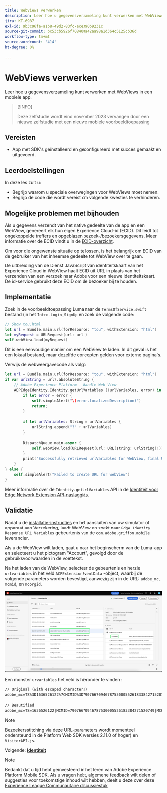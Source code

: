 ```yaml
---
title: WebViews verwerken
description: Leer hoe u gegevensverzameling kunt verwerken met WebViews in een mobiele app.
jira: KT-6987
exl-id: 9b3c96fa-a1b8-49d2-83fc-ece390b9231c
source-git-commit: bc53cb5926f708408a42aa98a1d364c5125cb36d
workflow-type: tm+mt
source-wordcount: '414'
ht-degree: 0%

---
```


# WebViews verwerken

Leer hoe u gegevensverzameling kunt verwerken met WebViews in een mobiele app.

>[!INFO]
>
> Deze zelfstudie wordt eind november 2023 vervangen door een nieuwe zelfstudie met een nieuwe mobiele voorbeeldtoepassing

## Vereisten

* App met SDK&#39;s geïnstalleerd en geconfigureerd met succes gemaakt en uitgevoerd.

## Leerdoelstellingen

In deze les zult u:

* Begrijp waarom u speciale overwegingen voor WebViews moet nemen.
* Begrijp de code die wordt vereist om volgende kwesties te verhinderen.

## Mogelijke problemen met bijhouden

Als u gegevens verzendt van het native gedeelte van de app en een WebView, genereert elk hun eigen Experience Cloud-id (ECID). Dit leidt tot ongekoppelde treffers en opgeblazen bezoek-/bezoekersgegevens. Meer informatie over de ECID vindt u in de [ECID-overzicht](https://experienceleague.adobe.com/docs/experience-platform/identity/ecid.html?lang=en).

Om voor die ongewenste situatie op te lossen, is het belangrijk om ECID van de gebruiker van het inheemse gedeelte tot WebView over te gaan.

De uitbreiding van de Dienst JavaScript van identiteitskaart van het Experience Cloud in WebView haalt ECID uit URL in plaats van het verzenden van een verzoek naar Adobe voor een nieuwe identiteitskaart. De id-service gebruikt deze ECID om de bezoeker bij te houden.

## Implementatie

Zoek in de voorbeeldtoepassing Luma naar de `TermsOfService.swift` bestand (in het `Intro-Login_SignUp` en zoek de volgende code:

```swift
// Show tou.html
let url = Bundle.main.url(forResource: "tou", withExtension: "html")
let myRequest = URLRequest(url: url!)
self.webView.load(myRequest)
```

Dit is een eenvoudige manier om een WebView te laden. In dit geval is het een lokaal bestand, maar dezelfde concepten gelden voor externe pagina&#39;s.

Verwijs de webweergavecode als volgt:

```swift
let url = Bundle.main.url(forResource: "tou", withExtension: "html")
if var urlString = url?.absoluteString {
    // Adobe Experience Platform - Handle Web View
    AEPEdgeIdentity.Identity.getUrlVariables {(urlVariables, error) in
        if let error = error {
            self.simpleAlert("\(error.localizedDescription)")
            return;
        }

        if let urlVariables: String = urlVariables {
            urlString.append("?" + urlVariables)
        }

        DispatchQueue.main.async {
            self.webView.load(URLRequest(url: URL(string: urlString)!))
        }
        print("Successfully retrieved urlVariables for WebView, final URL: \(urlString)")
    }
} else {
    self.simpleAlert("Failed to create URL for webView")
}
```

Meer informatie over de `Identity.getUrlVariables` API in de [Identiteit voor Edge Network Extension API-naslaggids](https://developer.adobe.com/client-sdks/documentation/identity-for-edge-network/api-reference/#geturlvariables).

## Validatie

Nadat u de [installatie-instructies](assurance.md) en het aansluiten van uw simulator of apparaat aan Verzekering, laadt WebView en zoekt naar `Edge Identity Response URL Variables` gebeurtenis van de `com.adobe.griffon.mobile` leverancier.

Als u de WebView wilt laden, gaat u naar het beginscherm van de Luma-app en selecteert u het pictogram &quot;Account&quot;, gevolgd door de gebruiksvoorwaarden in de voettekst.

Na het laden van de WebView, selecteer de gebeurtenis en herzie `urlvariables` in het veld `ACPExtensionEventData` -object, waarbij de volgende parameters worden bevestigd, aanwezig zijn in de URL: `adobe_mc`, `mcmid`, en `mcorgid`.

![webweergave valideren](assets/mobile-webview-validation.png)

Een monster `urvariables` het veld is hieronder te vinden :

```html
// Original (with escaped characters)
adobe_mc=TS%3D1636526122%7CMCMID%3D79076670946787530005526183384271520749%7CMCORGID%3D7ABB3E6A5A7491460A495D61%40AdobeOrg

// Beautified
adobe_mc=TS=1636526122|MCMID=79076670946787530005526183384271520749|MCORGID=7ABB3E6A5A7491460A495D61@AdobeOrg
```

>[!NOTE]
>
>Bezoekersstitching via deze URL-parameters wordt momenteel ondersteund in de Platform Web SDK (versies 2.11.0 of hoger) en `VisitorAPI.js`.


Volgende: **[Identiteit](identity.md)**

>[!NOTE]
>
>Bedankt dat u tijd hebt geïnvesteerd in het leren van Adobe Experience Platform Mobile SDK. Als u vragen hebt, algemene feedback wilt delen of suggesties voor toekomstige inhoud wilt hebben, deelt u deze over deze [Experience League Communautaire discussiestuk](https://experienceleaguecommunities.adobe.com/t5/adobe-experience-platform-data/tutorial-discussion-implement-adobe-experience-cloud-in-mobile/td-p/443796)